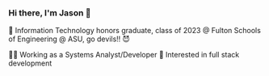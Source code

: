 ### Hi there, I'm Jason 👋 
🔱 Information Technology honors graduate, class of 2023 @ Fulton Schools of Engineering @ ASU, go devils!! 😈

🧑‍💻 Working as a Systems Analyst/Developer
🔭 Interested in full stack development

<!--
📬 Reach me on my socials!
📬 Reach me first.last@yourdomain.com

🌱 Honing my craft, while surviving this heat
-->

<!--
**Jason-Thomas274/Jason-Thomas274** is a ✨ _special_ ✨ repository because its `README.md` (this file) appears on your GitHub profile.

Here are some ideas to get you started:

- 🔭 I’m currently working on ...
- 🌱 I’m currently learning ...
- 👯 I’m looking to collaborate on ...
- 🤔 I’m looking for help with ...
- 💬 Ask me about ...
- 📫 How to reach me: ...
- 😄 Pronouns: ...
- ⚡ Fun fact: ...
-->

